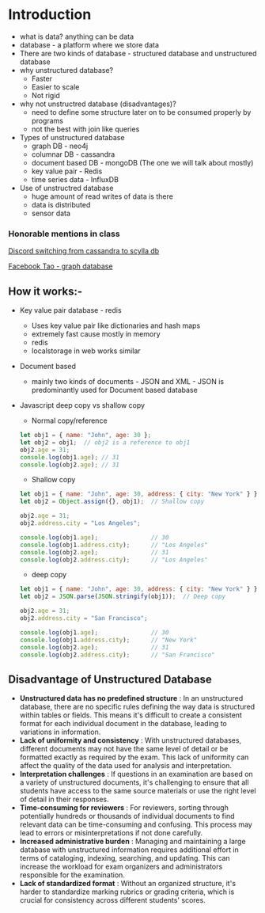 # Introduction
- what is data? anything can be data
- database - a platform where we store data
- There are two kinds of database - structured database and unstructured database
- why unstructured database?
    - Faster
    - Easier to scale
    - Not rigid
- why not unstructred database (disadvantages)?
    - need to define some structure later on to be consumed properly by programs
    - not the best with join like queries
- Types of unstructured database
    - graph DB - neo4j
    - columnar DB - cassandra
    - document based DB - mongoDB (The one we will talk about mostly)
    - key value pair - Redis
    - time series data - InfluxDB
- Use of unstructred database
    - huge amount of read writes of data is there
    - data is distributed
    - sensor data


### Honorable mentions in class

[Discord switching from cassandra to scylla db](https://www.scylladb.com/tech-talk/how-discord-migrated-trillions-of-messages-from-cassandra-to-scylladb/)

[Facebook Tao - graph database](https://engineering.fb.com/2013/06/25/core-infra/tao-the-power-of-the-graph/)

## How it works:-
- Key value pair database - redis
    - Uses key value pair like dictionaries and hash maps
    - extremely fast cause mostly in memory
    - redis
    - localstorage in web works similar

- Document based
    - mainly two kinds of documents - JSON and XML - JSON is predominantly used for Document based database
- Javascript deep copy vs shallow copy
    - Normal copy/reference
    ```js
    let obj1 = { name: "John", age: 30 };
    let obj2 = obj1;  // obj2 is a reference to obj1
    obj2.age = 31;
    console.log(obj1.age); // 31
    console.log(obj2.age); // 31
    ```
    - Shallow copy
    ```js
    let obj1 = { name: "John", age: 30, address: { city: "New York" } };
    let obj2 = Object.assign({}, obj1);  // Shallow copy

    obj2.age = 31;
    obj2.address.city = "Los Angeles";

    console.log(obj1.age);               // 30
    console.log(obj1.address.city);      // "Los Angeles"
    console.log(obj2.age);               // 31
    console.log(obj2.address.city);      // "Los Angeles"
    ```
    - deep copy
    ```js
    let obj1 = { name: "John", age: 30, address: { city: "New York" } };
    let obj2 = JSON.parse(JSON.stringify(obj1));  // Deep copy

    obj2.age = 31;
    obj2.address.city = "San Francisco";

    console.log(obj1.age);               // 30
    console.log(obj1.address.city);      // "New York"
    console.log(obj2.age);               // 31
    console.log(obj2.address.city);      // "San Francisco"
    ```
## Disadvantage of Unstructured Database
- **Unstructured data has no predefined structure** : In an unstructured database, there are no specific rules defining the way data is structured within tables or fields. This means it's difficult to create a consistent format for each individual document in the database, leading to variations in information.
- **Lack of uniformity and consistency** : With unstructured databases, different documents may not have the same level of detail or be formatted exactly as required by the exam. This lack of uniformity can affect the quality of the data used for analysis and interpretation.
- **Interpretation challenges** : If questions in an examination are based on a variety of unstructured documents, it's challenging to ensure that all students have access to the same source materials or use the right level of detail in their responses.
- **Time-consuming for reviewers** : For reviewers, sorting through potentially hundreds or thousands of individual documents to find relevant data can be time-consuming and confusing. This process may lead to errors or misinterpretations if not done carefully.
- **Increased administrative burden** : Managing and maintaining a large database with unstructured information requires additional effort in terms of cataloging, indexing, searching, and updating. This can increase the workload for exam organizers and administrators responsible for the examination.
- **Lack of standardized format** : Without an organized structure, it's harder to standardize marking rubrics or grading criteria, which is crucial for consistency across different students' scores.
